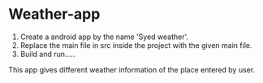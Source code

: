 # Weather-app
1) Create a android app by the name 'Syed weather'.
2) Replace the main file in src inside the project with the given main file.
3) Build and run.....

This app gives different weather information of the place entered by user.
